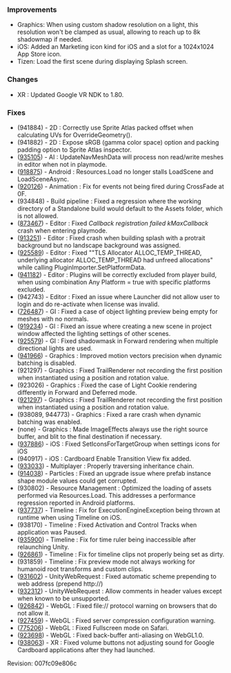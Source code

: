 ### Improvements

*   Graphics: When using custom shadow resolution on a light, this resolution won't be clamped as usual, allowing to reach up to 8k shadowmap if needed.
*   iOS: Added an Marketing icon kind for iOS and a slot for a 1024x1024 App Store icon.
*   Tizen: Load the first scene during displaying Splash screen.

### Changes

*   XR : Updated Google VR NDK to 1.80.

### Fixes

*   (941884) - 2D : Correctly use Sprite Atlas packed offset when calculating UVs for OverrideGeometry().
*   (941882) - 2D : Expose sRGB (gamma color space) option and packing padding option to Sprite Atlas inspector.
*   ([935105](https://issuetracker.unity3d.com/product/unity/issues/guid/935105/)) - AI : UpdateNavMeshData will process non read/write meshes in editor when not in playmode.
*   ([918875](https://issuetracker.unity3d.com/product/unity/issues/guid/918875/)) - Android : Resources.Load no longer stalls LoadScene and LoadSceneAsync.
*   ([920126](https://issuetracker.unity3d.com/product/unity/issues/guid/920126/)) - Animation : Fix for events not being fired during CrossFade at 0F.
*   (934848) - Build pipeline : Fixed a regression where the working directory of a Standalone build would default to the Assets folder, which is not allowed.
*   ([873467](https://issuetracker.unity3d.com/product/unity/issues/guid/873467/)) - Editor : Fixed _Callback registration failed kMaxCallback_ crash when entering playmode.
*   ([913251](https://issuetracker.unity3d.com/product/unity/issues/guid/913251/)) - Editor : Fixed crash when building splash with a protrait background but no landscape background was assigned.
*   ([925589](https://issuetracker.unity3d.com/product/unity/issues/guid/925589/)) - Editor : Fixed ""TLS Allocator ALLOC\_TEMP\_THREAD, underlying allocator ALLOC\_TEMP\_THREAD had unfreed allocations" while calling PluginImporter.SetPlatformData.
*   ([941182](https://issuetracker.unity3d.com/product/unity/issues/guid/941182/)) - Editor : Plugins will be correctly excluded from player build, when using combination Any Platform = true with specific platforms excluded.
*   (942743) - Editor : Fixed an issue where Launcher did not allow user to login and do re-activate when license was invalid.
*   ([726487](https://issuetracker.unity3d.com/product/unity/issues/guid/726487/)) - GI : Fixed a case of object lighting preview being empty for meshes with no normals.
*   ([919234](https://issuetracker.unity3d.com/product/unity/issues/guid/919234/)) - GI : Fixed an issue where creating a new scene in project window affected the lighting settings of other scenes.
*   ([925579](https://issuetracker.unity3d.com/product/unity/issues/guid/925579/)) - GI : Fixed shadowmask in Forward rendering when multiple directional lights are used.
*   ([941966](https://issuetracker.unity3d.com/product/unity/issues/guid/941966/)) - Graphics : Improved motion vectors precision when dynamic batching is disabled.
*   (921297) - Graphics : Fixed TrailRenderer not recording the first position when instantiated using a position and rotation value.
*   (923026) - Graphics : Fixed the case of Light Cookie rendering differently in Forward and Deferred mode.
*   ([921297](https://issuetracker.unity3d.com/product/unity/issues/guid/921297/)) - Graphics : Fixed TrailRenderer not recording the first position when instantiated using a position and rotation value.
*   (938089, 944773) - Graphics : Fixed a rare crash when dynamic batching was enabled.
*   (none) - Graphics : Made ImageEffects always use the right source buffer, and blit to the final destination if necessary.
*   ([937886](https://issuetracker.unity3d.com/product/unity/issues/guid/937886/)) - iOS : Fixed SetIconsForTargetGroup when settings icons for iOS
*   (940917) - iOS : Cardboard Enable Transition View fix added.
*   ([933033](https://issuetracker.unity3d.com/product/unity/issues/guid/933033/)) - Multiplayer : Properly traversing inheritance chain.
*   ([914038](https://issuetracker.unity3d.com/product/unity/issues/guid/914038/)) - Particles : Fixed an upgrade issue where prefab instance shape module values could get corrupted.
*   (930802) - Resource Management : Optimized the loading of assets performed via Resources.Load. This addresses a performance regression reported in Android platforms.
*   ([937737](https://issuetracker.unity3d.com/product/unity/issues/guid/937737/)) - Timeline : Fix for ExecutionEngineException being thrown at runtime when using Timeline on iOS.
*   (938170) - Timeline : Fixed Activation and Control Tracks when application was Paused.
*   ([935900](https://issuetracker.unity3d.com/product/unity/issues/guid/935900/)) - Timeline : Fix for time ruler being inaccessible after relaunching Unity.
*   ([926861](https://issuetracker.unity3d.com/product/unity/issues/guid/926861/)) - Timeline : Fix for timeline clips not properly being set as dirty.
*   (931859) - Timeline : Fix preview mode not always working for humanoid root transforms and custom clips.
*   ([931602](https://issuetracker.unity3d.com/product/unity/issues/guid/931602/)) - UnityWebRequest : Fixed automatic scheme prepending to web address (prepend http://)
*   ([932312](https://issuetracker.unity3d.com/product/unity/issues/guid/932312/)) - UnityWebRequest : Allow comments in header values except when known to be unsupported.
*   ([926842](https://issuetracker.unity3d.com/product/unity/issues/guid/926842/)) - WebGL : Fixed file:// protocol warning on browsers that do not allow it.
*   ([927459](https://issuetracker.unity3d.com/product/unity/issues/guid/927459/)) - WebGL : Fixed server compression configuration warning.
*   ([775206](https://issuetracker.unity3d.com/product/unity/issues/guid/775206/)) - WebGL : Fixed Fullscreen mode on Safari.
*   ([923698](https://issuetracker.unity3d.com/product/unity/issues/guid/923698/)) - WebGL : Fixed back-buffer anti-aliasing on WebGL1.0.
*   ([938063](https://issuetracker.unity3d.com/product/unity/issues/guid/938063/)) - XR : Fixed volume buttons not adjusting sound for Google Cardboard applications after they had launched.

Revision: 007fc09e806c